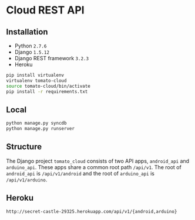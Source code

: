 # Cloud REST API

## Installation

- Python `2.7.6`
- Django `1.5.12`
- Django REST framework `3.2.3`
- Heroku

```sh
pip install virtualenv
virtualenv tomato-cloud
source tomato-cloud/bin/activate
pip install -r requirements.txt
```

## Local

```sh
python manage.py syncdb
python manage.py runserver
```

## Structure

The Django project `tomato_cloud` consists of two API apps, `android_api` and `arduino_api`. These apps share a common root path `/api/v1`. The root of `android_api` is `/api/v1/android` and the root of `arduino_api` is `/api/v1/arduino`.

## Heroku

`http://secret-castle-29325.herokuapp.com/api/v1/{android,arduino}`

